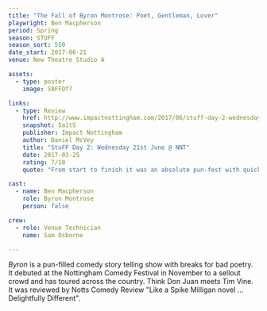 ```yaml
---
title: "The Fall of Byron Montrose: Poet, Gentleman, Lover"
playwright: Ben Macpherson
period: Spring
season: STUFF
season_sort: 550
date_start: 2017-06-21
venue: New Theatre Studio A

assets:
  - type: poster
    image: S8FFDf7

links:
  - type: Review
    href: http://www.impactnottingham.com/2017/06/stuff-day-2-wednesday-21st-june-nnt/
    snapshot: 5a1tS
    publisher: Impact Nottingham
    author: Daniel McVey 
    title: "StuFF Day 2: Wednesday 21st June @ NNT"
    date: 2017-03-25
    rating: 7/10
    quote: "From start to finish it was an absolute pun-fest with quick-fire barrages of twists being thrown at you throughout."

cast:
  - name: Ben Macpherson
    role: Byron Montrose
    person: false 

crew:
  - role: Venue Technician
    name: Sam Osborne 

---
```


*Byron* is a pun-filled comedy story telling show with breaks for bad poetry. It debuted at the Nottingham Comedy Festival in November to a sellout crowd and has toured across the country. Think Don Juan meets Tim Vine. It was reviewed by Notts Comedy Review "Like a Spike Milligan novel ... Delightfully Different".